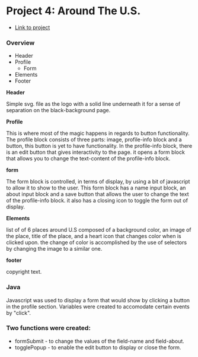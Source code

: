 # Project 4: Around The U.S.

* [Link to project](https://bis-sonido.github.io/web_project_4/)

### Overview

* Header
* Profile
  * Form
* Elements
* Footer

**Header**

Simple svg. file as the logo with a solid line underneath it for a sense of separation on the black-background page.

**Profile**

This is where most of the magic happens in regards to button functionality. The profile block consists of three parts: image, profile-info block and a button, this button is yet to have functionality. In the profile-info block, there is an edit button that gives interactivity to the page. it opens a form block that allows you to change the text-content of the profile-info block.

  **form**

The form block is controlled, in terms of display, by using a bit of javascript to allow it to show to the user. This form block has a name input block, an about input block and a save button that allows the user to change the text of the profile-info block. it also has a closing icon to toggle the form out of display.

**Elements**

list of of 6 places around U.S composed of a background color, an image of the place, title of the place, and a heart icon that changes color when is clicked upon. the change of color is accomplished by the use of selectors by changing the image to a similar one.

**footer**

copyright text.

### Java

Javascript was used to display a form that would show by clicking a button in the profile section. Variables were created to accomodate certain events by "click". 

### Two functions were created:

* formSubmit - to change the values of the field-name and field-about.
* togglePopup - to enable the edit button to display or close the form.
